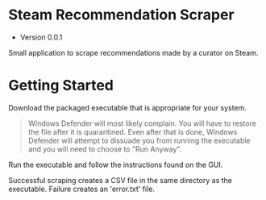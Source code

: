 
# Steam Recommendation Scraper

- Version 0.0.1

Small application to scrape recommendations made by a curator on Steam.


# Getting Started

Download the packaged executable that is appropriate for your system.

> Windows Defender will most likely complain. You will have to restore the file after it is quarantined. Even after that is done, Windows Defender will attempt to dissuade you from running the executable and you will need to choose to "Run Anyway".

Run the executable and follow the instructions found on the GUI.

Successful scraping creates a CSV file in the same directory as the executable. Failure creates an 'error.txt' file.


